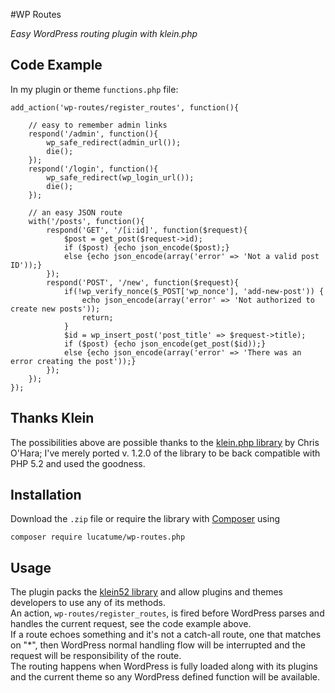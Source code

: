 #WP Routes

*Easy WordPress routing plugin with klein.php*

## Code Example
In my plugin or theme `functions.php` file:

	add_action('wp-routes/register_routes', function(){
	
		// easy to remember admin links
		respond('/admin', function(){
			wp_safe_redirect(admin_url());
			die();
		});
		respond('/login', function(){
			wp_safe_redirect(wp_login_url());
			die();
		});
		
		// an easy JSON route		
		with('/posts', function(){
			respond('GET', '/[i:id]', function($request){
				$post = get_post($request->id);
				if ($post) {echo json_encode($post);}
				else {echo json_encode(array('error' => 'Not a valid post ID'));}
			});
			respond('POST', '/new', function($request){
				if(!wp_verify_nonce($_POST['wp_nonce'], 'add-new-post')) {
					echo json_encode(array('error' => 'Not authorized to create new posts'));
					return;
				}	
				$id = wp_insert_post('post_title' => $request->title);
				if ($post) {echo json_encode(get_post($id));}
				else {echo json_encode(array('error' => 'There was an error creating the post'));}
			});
		});
	});
	
## Thanks Klein
The possibilities above are possible thanks to the [klein.php library](https://github.com/chriso/klein.php) by Chris O'Hara; I've merely ported v. 1.2.0 of the library to be back compatible with PHP 5.2 and used the goodness.  

## Installation
Download the `.zip` file or require the library with [Composer](https://getcomposer.org/) using

	composer require lucatume/wp-routes.php
	
## Usage
The plugin packs the [klein52 library](https://github.com/lucatume/klein52) and allow plugins and themes developers to use any of its methods.  
An action, `wp-routes/register_routes`, is fired before WordPress parses and handles the current request, see the code example above.  
If a route echoes something and it's not a catch-all route, one that matches on "*", then WordPress normal handling flow will be interrupted and the request will be responsibility of the route.  
The routing happens when WordPress is fully loaded along with its plugins and the current theme so any WordPress defined function will be available.
